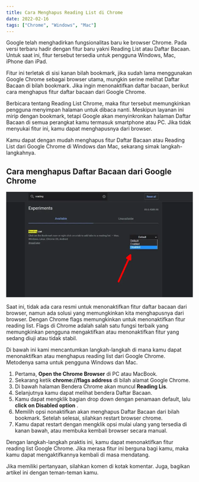 ```yaml
---
title: Cara Menghapus Reading List di Chrome
date: 2022-02-16
tags: ["Chrome", "Windows", "Mac"]
---
```


Google telah menghadirkan fungsionalitas baru ke browser Chrome. Pada versi terbaru hadir dengan fitur baru yakni Reading List atau Daftar Bacaan. Untuk saat ini, fitur tersebut tersedia untuk pengguna Windows, Mac, iPhone dan iPad.

Fitur ini terletak di sisi kanan bilah bookmark, jika sudah lama menggunakan Google Chrome sebagai browser utama, mungkin serine melihat Daftar Bacaan di bilah bookmark. Jika ingin menonaktifkan daftar bacaan, berikut cara menghapus fitur daftar bacaan dari Google Chrome.

Berbicara tentang Reading List Chrome, maka fitur tersebut memungkinkan pengguna menyimpan halaman untuk dibaca nanti. Meskipun layanan ini mirip dengan bookmark, tetapi Google akan menyinkronkan halaman Daftar Bacaan di semua perangkat kamu termasuk smartphone atau PC. Jika tidak menyukai fitur ini, kamu dapat menghapusnya dari browser. 

Kamu dapat dengan mudah menghapus fitur Daftar Bacaan atau Reading List dari Google Chrome di Windows dan Mac, sekarang simak langkah-langkahnya.

## Cara menghapus Daftar Bacaan dari Google Chrome

![Happus Reading List Chrome](/cara-menghapus-reading-list-di-chrome/Disable-Reading-List-Chrome.webp)

Saat ini, tidak ada cara resmi untuk menonaktifkan fitur daftar bacaan dari browser, namun ada solusi yang memungkinkan kita menghapusnya dari browser. Dengan Chrome flags memungkinkan untuk menonaktifkan fitur reading list. Flags di Chrome adalah salah satu fungsi terbaik yang memungkinkan pengguna mengaktifkan atau menonaktifkan fitur yang sedang diuji atau tidak stabil.

Di bawah ini kami mencantumkan langkah-langkah di mana kamu dapat menonaktifkan atau menghapus reading list dari Google Chrome. Metodenya sama untuk pengguna Windows dan Mac.


1. Pertama, **Open the Chrome Browser** di PC atau MacBook.
1. Sekarang ketik **chrome://flags address** di bilah alamat Google Chrome.
1. Di bawah halaman Bendera Chrome akan muncul **Reading Lis**.
1. Selanjutnya kamu dapat melihat bendera Daftar Bacaan.
1. Kamu dapat mengklik bagian drop down dengan penamaan default, lalu **click on Disabled option** .
1. Memilih opsi nonaktifkan akan menghapus Daftar Bacaan dari bilah bookmark. Setelah selesai, silahkan restart browser chrome.
1. Kamu dapat restart dengan mengklik opsi mulai ulang yang tersedia di kanan bawah, atau membuka kembali browser secara manual.

Dengan langkah-langkah praktis ini, kamu dapat menonaktifkan fitur reading list Google Chrome. Jika merasa fitur ini berguna bagi kamu, maka kamu dapat mengaktifkannya kembali di masa mendatang.

Jika memiliki pertanyaan, silahkan komen di kotak komentar. Juga, bagikan artikel ini dengan teman-teman kamu.

